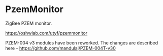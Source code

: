 # PzemMonitor
ZigBee PZEM monitor.

https://oshwlab.com/utyf/pzemmonitor


PZEM-004 v3 modules have been reworked. 
The changes are described here - https://github.com/mandulaj/PZEM-004T-v30
